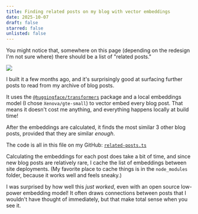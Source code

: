 ```yaml
---
title: Finding related posts on my blog with vector embeddings
date: 2025-10-07
draft: false
starred: false
unlisted: false
---
```

You might notice that, somewhere on this page (depending on the redesign I'm not sure where) there should be a list of "related posts."

![](/posts/related-posts/ui.png)

I built it a few months ago, and it's surprisingly good at surfacing further posts to read from my archive of blog posts.

It uses the [`@huggingface/transformers`](https://www.npmjs.com/package/@huggingface/transformers) package and a local embeddings model (I chose `Xenova/gte-small`) to vector embed every blog post. That means it doesn't cost me anything, and everything happens locally at build time!

After the embeddings are calculated, it finds the most similar 3 other blog posts, provided that they are similar *enough*.

The code is all in this file on my GitHub: [`related-posts.ts`](https://github.com/benborgers/www/blob/main/src/lib/related-posts.ts)

Calculating the embeddings for each post does take a bit of time, and since new blog posts are relatively rare, I cache the list of embeddings between site deployments. (My favorite place to cache things is in the `node_modules` folder, because it works well and feels sneaky.)

I was surprised by how well this *just worked*, even with an open source low-power embedding model! It often draws connections between posts that I wouldn't have thought of immediately, but that make total sense when you see it.
